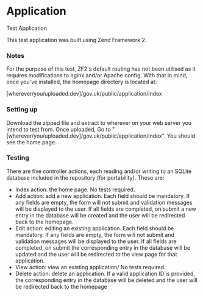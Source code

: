 # Application
Test Application

<p>This test application was built using Zend Framework 2.</p>

<h3>Notes</h3>
For the purpose of this test, ZF2's default routing has not been utilised as it requires modifications to nginx and/or Apache config. With that in mind, once you've installed, the homepage directory is located at:

[wherever/you/uploaded.dev]/gov.uk/public/application/index

<h3>Setting up</h3>
<p>Download the zipped file and extract to wherever on your web server you intend to test from. Once uploaded, Go to "[wherever/you/uploaded.dev]/gov.uk/public/application/index". You should see the home page.

<h3>Testing</h3>
<p>There are five controller actions, each reading and/or writing to an SQLite database included in the repository (for portability). These are:</p>
<ul>
<li>Index action: the home page. No tests required.</li>
<li>Add action: add a new application. Each field should be mandatory. If any fields are empty, the form will not submit and validation messages will be displayed to the user. If all fields are completed, on submit a new entry in the database will be created and the user will be redirected back to the homepage.</li>
<li>Edit action: editing an existing application. Each field should be mandatory. If any fields are empty, the form will not submit and validation messages will be displayed to the user. If all fields are completed, on submit the corresponding entry in the database will be updated and the user will be redirected to the view page for that application.</li>
<li>View action: view an existing application/ No tests required.</li>
<li>Delete action: delete an application. If a valid application ID is provided, the corresponding entry in the database will be deleted and the user will be redirected back to the homepage</li>
</ul>

